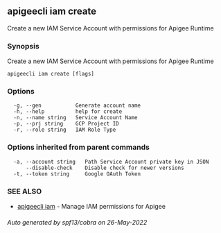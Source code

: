 ## apigeecli iam create

Create a new IAM Service Account with permissions for Apigee Runtime

### Synopsis

Create a new IAM Service Account with permissions for Apigee Runtime

```
apigeecli iam create [flags]
```

### Options

```
  -g, --gen           Generate account name
  -h, --help          help for create
  -n, --name string   Service Account Name
  -p, --prj string    GCP Project ID
  -r, --role string   IAM Role Type
```

### Options inherited from parent commands

```
  -a, --account string   Path Service Account private key in JSON
      --disable-check    Disable check for newer versions
  -t, --token string     Google OAuth Token
```

### SEE ALSO

* [apigeecli iam](apigeecli_iam.md)	 - Manage IAM permissions for Apigee

###### Auto generated by spf13/cobra on 26-May-2022
